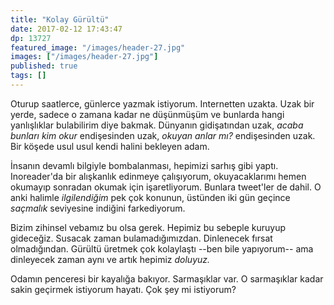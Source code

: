 ```yaml
---
title: "Kolay Gürültü"
date: 2017-02-12 17:43:47
dp: 13727
featured_image: "/images/header-27.jpg"
images: ["/images/header-27.jpg"]
published: true
tags: []
---
```




Oturup saatlerce, günlerce yazmak istiyorum. Internetten uzakta. Uzak bir yerde,
sadece o zamana kadar ne düşünmüşüm ve bunlarda hangi yanlışlıklar bulabilirim
diye bakmak. Dünyanın gidişatından uzak, *acaba bunları kim okur* endişesinden
uzak, *okuyan anlar mı?* endişesinden uzak. Bir köşede usul usul kendi halini
bekleyen adam. 

İnsanın devamlı bilgiyle bombalanması, hepimizi sarhış gibi
yaptı. Inoreader'da bir alışkanlık edinmeye çalışıyorum, okuyacaklarımı hemen
okumayıp sonradan okumak için işaretliyorum. Bunlara tweet'ler de dahil. O anki
halimle *ilgilendiğim* pek çok konunun, üstünden iki gün geçince *saçmalık*
seviyesine indiğini farkediyorum.

Bizim zihinsel vebamız bu olsa gerek. Hepimiz bu sebeple kuruyup
gideceğiz. Susacak zaman bulamadığımızdan. Dinlenecek fırsat
olmadığından. Gürültü üretmek çok kolaylaştı --ben bile yapıyorum-- ama
dinleyecek zaman aynı ve artık hepimiz *doluyuz.*

Odamın penceresi bir kayalığa bakıyor. Sarmaşıklar var. O sarmaşıklar kadar
sakin geçirmek istiyorum hayatı. Çok şey mi istiyorum?


